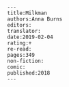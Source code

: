 
    ---
    title:Milkman
    authors:Anna Burns
    editors:
    translator:
    date:2019-02-04
    rating:+
    re-read:
    pages:349
    non-fiction:
    comic:
    published:2018
    ---

    